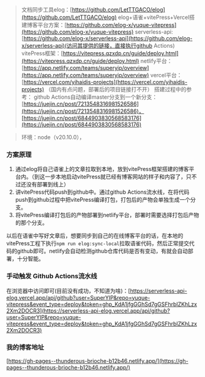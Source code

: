 > 文档同步工具elog：[https://github.com/LetTTGACO/elog](https://github.com/LetTTGACO/elog)
> elog+语雀+vitePress+Vercel搭建博客平台方案：[https://github.com/elog-x/yuque-vitepress](https://github.com/elog-x/yuque-vitepress)
> serverless-api: [https://github.com/elog-x/serverless-api](https://github.com/elog-x/serverless-api)(访问其提供的链接，直接执行github Actions)
> vitePress框架：[https://vitepress.qzxdp.cn/guide/deploy.html](https://vitepress.qzxdp.cn/guide/deploy.html)
> netlify平台：[https://app.netlify.com/teams/superyip/overview](https://app.netlify.com/teams/superyip/overview)
> vercel平台：[https://vercel.com/yihaidis-projects](https://vercel.com/yihaidis-projects) （国内有点问题，部署后的项目链接打不开）
> 搭建过程中的参考：
> github Actions自动编译master分支到一个新分支：[https://juejin.cn/post/7213548316981526586](https://juejin.cn/post/7213548316981526586)，[https://juejin.cn/post/6844903830568583176](https://juejin.cn/post/6844903830568583176)


> 环境：node（v20.10.0），

### 方案原理

1. 通过elog将自己语雀上的文章拉取到本地，放到vitePress框架搭建的博客平台内。（到这一步本地启动vitePress就已经有博客网站的样子和内容了，只不过还没有部署到线上）
2. 讲vitePress代码push到github中。通过github Actions流水线，在将代码push到github过程中把vitePress编译打包，打包后的产物会单独生成一个分支。
3. 将vitePress编译打包后的产物部署到netlify平台，部署时需要选择打包后产物的那个分支。

以后在语雀中写好文章后，想要同步到自己的在线博客平台的话，在本地的vitePress工程下执行`npm run elog:sync-local`拉取语雀代码，然后正常提交代码的github即可。netlify会自动检测github仓库代码是否有变动，有就会自动部署，十分智能。
### 手动触发 Github Actions流水线
在浏览器中访问即可(目前没有成功，不知道为啥)：[https://serverless-api-elog.vercel.app/api/github?user=SuperYIP&repo=yuque-vitepress&event_type=deploy&token=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](https://serverless-api-elog.vercel.app/api/github?user=SuperYIP&repo=yuque-vitepress&event_type=deploy&token=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)

### 我的博客地址
[https://gh-pages--thunderous-brioche-b12b46.netlify.app/](https://gh-pages--thunderous-brioche-b12b46.netlify.app/)

